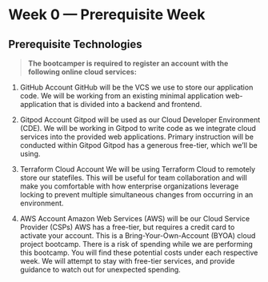 # Week 0 — Prerequisite Week

## Prerequisite Technologies 

> **The bootcamper is required to register an account with the following online cloud services:**

1. GitHub Account
GitHub will be the VCS we use to store our application code. 
We will be working from an existing minimal application web-application that is divided into a backend and frontend.

2. Gitpod Account 
Gitpod will be used as our Cloud Developer Environment (CDE). 
We will be working in Gitpod to write code as we integrate cloud services into the provided web applications.
Primary instruction will be conducted within Gitpod
Gitpod has a generous free-tier, which we’ll be using.

3. Terraform Cloud Account
We will be using Terraform Cloud to remotely store our statefiles. 
This will be useful for team collaboration and will make you comfortable with how enterprise organizations leverage locking to prevent multiple simultaneous changes from occurring in an environment. 

4. AWS Account
Amazon Web Services (AWS) will be our Cloud Service Provider (CSPs)
AWS has a free-tier, but requires a credit card to activate your account.
This is a Bring-Your-Own-Account (BYOA) cloud project bootcamp.
There is a risk of spending while we are performing this bootcamp.
You will find these potential costs under each respective week.
We will attempt to stay with free-tier services, and provide guidance to watch out for unexpected spending.
